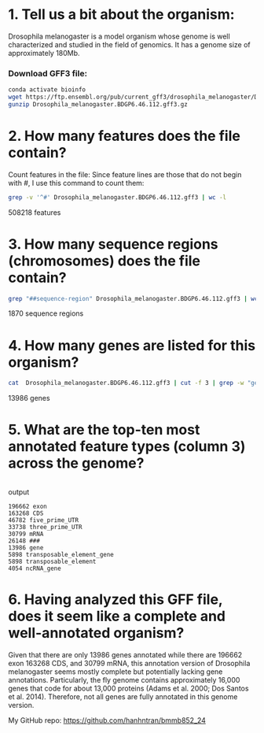 # 1. Tell us a bit about the organism:
Drosophila melanogaster is a model organism whose genome is well characterized and studied in the field of genomics. It has a genome size of approximately 180Mb.

### Download GFF3 file:
```bash 
conda activate bioinfo 
wget https://ftp.ensembl.org/pub/current_gff3/drosophila_melanogaster/Drosophila_melanogaster.BDGP6.46.112.gff3.gz
gunzip Drosophila_melanogaster.BDGP6.46.112.gff3.gz
```

# 2. How many features does the file contain?
Count features in the file: Since feature lines are those that do not begin with #, I use this command to count them:
```bash  
grep -v '^#' Drosophila_melanogaster.BDGP6.46.112.gff3 | wc -l 
```
508218 features


# 3. How many sequence regions (chromosomes) does the file contain? 
```bash
grep "##sequence-region" Drosophila_melanogaster.BDGP6.46.112.gff3 | wc -l 
```
1870 sequence regions


# 4. How many genes are listed for this organism?
```bash
cat  Drosophila_melanogaster.BDGP6.46.112.gff3 | cut -f 3 | grep -w "gene" | wc -l
```

13986 genes

# 5. What are the top-ten most annotated feature types (column 3) across the genome?
```bash cut -f 3 Drosophila_melanogaster.BDGP6.46.112.gff3 | sort | uniq -c | sort -nr | head -10
```
output
```
196662 exon
163268 CDS
46782 five_prime_UTR
33738 three_prime_UTR
30799 mRNA
26148 ###
13986 gene
5898 transposable_element_gene
5898 transposable_element
4054 ncRNA_gene
```

# 6. Having analyzed this GFF file, does it seem like a complete and well-annotated organism?
Given that there are only 13986 genes annotated while there are 196662 exon 163268 CDS, and 30799 mRNA, this annotation version of Drosophila melanogaster seems mostly complete but potentially lacking gene annotations. Particularly, the fly genome contains approximately 16,000 genes that code for about 13,000 proteins (Adams et al. 2000; Dos Santos et al. 2014). Therefore, not all genes are fully annotated in this genome version.



My GitHub repo: https://github.com/hanhntran/bmmb852_24
